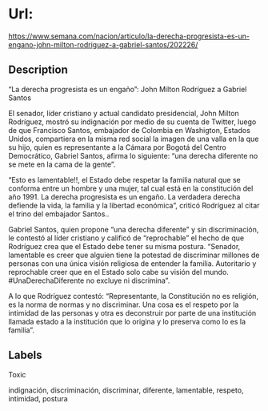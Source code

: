 # Url: 

https://www.semana.com/nacion/articulo/la-derecha-progresista-es-un-engano-john-milton-rodriguez-a-gabriel-santos/202226/

## Description 

“La derecha progresista es un engaño”: John Milton Rodríguez a Gabriel Santos

El senador, líder cristiano y actual candidato presidencial, John Milton Rodríguez, mostró su indignación por medio de su cuenta de Twitter, luego de que Francisco Santos, embajador de Colombia en Washigton, Estados Unidos, compartiera en la misma red social la imagen de una valla en la que su hijo, quien es representante a la Cámara por Bogotá del Centro Democrático, Gabriel Santos, afirma lo siguiente: “una derecha diferente no se mete en la cama de la gente”.

“Esto es lamentable!!, el Estado debe respetar la familia natural que se conforma entre un hombre y una mujer, tal cual está en la constitución del año 1991. La derecha progresista es un engaño. La verdadera derecha defiende la vida, la familia y la libertad económica”, criticó Rodríguez al citar el trino del embajador Santos..

Gabriel Santos, quien propone “una derecha diferente” y sin discriminación, le contestó al líder cristiano y calificó de “reprochable” el hecho de que Rodríguez crea que el Estado debe tener su misma postura. “Senador, lamentable es creer que alguien tiene la potestad de discriminar millones de personas con una única visión religiosa de entender la familia. Autoritario y reprochable creer que en el Estado solo cabe su visión del mundo. #UnaDerechaDiferente no excluye ni discrimina”.

A lo que Rodríguez contestó: “Representante, la Constitución no es religión, es la norma de normas y no discriminar. Una cosa es el respeto por la intimidad de las personas y otra es deconstruir por parte de una institución llamada estado a la institución que lo origina y lo preserva como lo es la familia”.

## Labels 

Toxic 

indignación, discriminación, discriminar, diferente, lamentable, respeto, intimidad, postura 

